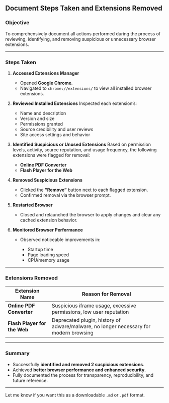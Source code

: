 

## Document Steps Taken and Extensions Removed

###  Objective

To comprehensively document all actions performed during the process of reviewing, identifying, and removing suspicious or unnecessary browser extensions.

---

###  Steps Taken

1. **Accessed Extensions Manager**

   * Opened **Google Chrome**.
   * Navigated to `chrome://extensions/` to view all installed browser extensions.

2. **Reviewed Installed Extensions**
   Inspected each extension’s:

   * Name and description
   * Version and size
   * Permissions granted
   * Source credibility and user reviews
   * Site access settings and behavior

3. **Identified Suspicious or Unused Extensions**
   Based on permission levels, activity, source reputation, and usage frequency, the following extensions were flagged for removal:

   * **Online PDF Converter**
   * **Flash Player for the Web**

4. **Removed Suspicious Extensions**

   * Clicked the **“Remove”** button next to each flagged extension.
   * Confirmed removal via the browser prompt.

5. **Restarted Browser**

   * Closed and relaunched the browser to apply changes and clear any cached extension behavior.

6. **Monitored Browser Performance**

   * Observed noticeable improvements in:

     * Startup time
     * Page loading speed
     * CPU/memory usage

---

###  Extensions Removed

| **Extension Name**           | **Reason for Removal**                                                                |
| ---------------------------- | ------------------------------------------------------------------------------------- |
| **Online PDF Converter**     | Suspicious iframe usage, excessive permissions, low user reputation                   |
| **Flash Player for the Web** | Deprecated plugin, history of adware/malware, no longer necessary for modern browsing |

---

###  Summary

* Successfully **identified and removed 2 suspicious extensions**.
* Achieved **better browser performance and enhanced security**.
* Fully documented the process for transparency, reproducibility, and future reference.

---

Let me know if you want this as a downloadable `.md` or `.pdf` format.
